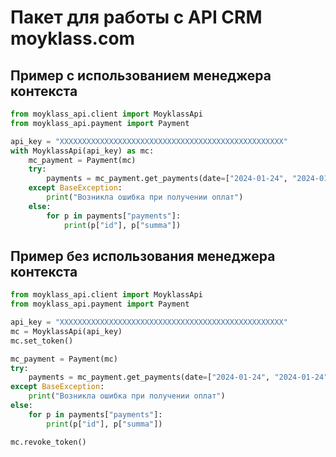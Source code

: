 # Пакет для работы с API CRM moyklass.com

## Пример с использованием менеджера контекста
```python
from moyklass_api.client import MoyklassApi
from moyklass_api.payment import Payment

api_key = "XXXXXXXXXXXXXXXXXXXXXXXXXXXXXXXXXXXXXXXXXXXXXXXXXX"
with MoyklassApi(api_key) as mc:
    mc_payment = Payment(mc)
    try:
        payments = mc_payment.get_payments(date=["2024-01-24", "2024-01-24"])
    except BaseException:
        print("Возникла ошибка при получении оплат")
    else:
        for p in payments["payments"]:
            print(p["id"], p["summa"])
```

## Пример без использования менеджера контекста
```python
from moyklass_api.client import MoyklassApi
from moyklass_api.payment import Payment

api_key = "XXXXXXXXXXXXXXXXXXXXXXXXXXXXXXXXXXXXXXXXXXXXXXXXXX"
mc = MoyklassApi(api_key)
mc.set_token()

mc_payment = Payment(mc)
try:
    payments = mc_payment.get_payments(date=["2024-01-24", "2024-01-24"])
except BaseException:
    print("Возникла ошибка при получении оплат")
else:
    for p in payments["payments"]:
        print(p["id"], p["summa"])

mc.revoke_token()
```
